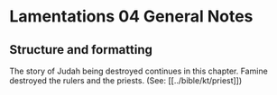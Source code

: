 # Lamentations 04 General Notes
## Structure and formatting

The story of Judah being destroyed continues in this chapter. Famine destroyed the rulers and the priests. (See: [[../bible/kt/priest]])
